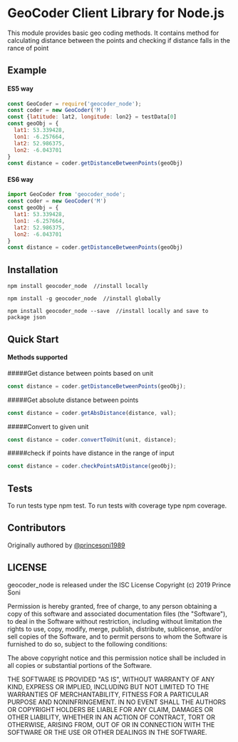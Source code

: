 # GeoCoder Client Library for Node.js

  This module provides basic geo coding methods. It contains method for calculating 
  distance between the points and checking if distance falls in the rance of point 

## Example

#### ES5 way
```javascript
const GeoCoder = require('geocoder_node');
const coder = new GeoCoder('M')
const {latitude: lat2, longitude: lon2} = testData[0]
const geoObj = {
  lat1: 53.339428,
  lon1: -6.257664,
  lat2: 52.986375,
  lon2: -6.043701
}
const distance = coder.getDistanceBetweenPoints(geoObj)
```
#### ES6 way

```javascript
import GeoCoder from 'geocoder_node';
const coder = new GeoCoder('M')
const geoObj = {
  lat1: 53.339428,
  lon1: -6.257664,
  lat2: 52.986375,
  lon2: -6.043701
}
const distance = coder.getDistanceBetweenPoints(geoObj)
```

## Installation

`npm install geocoder_node  //install locally`

`npm install -g geocoder_node  //install globally`

`npm install geocoder_node --save  //install locally and save to package json`

## Quick Start

#### Methods supported

#####Get distance between points based on unit

```javascript
const distance = coder.getDistanceBetweenPoints(geoObj);

```

#####Get absolute distance between points
```javascript
const distance = coder.getAbsDistance(distance, val);

```
#####Convert to given unit
```javascript
const distance = coder.convertToUnit(unit, distance);

```
#####check if points have distance in the range of input
```javascript
const distance = coder.checkPointsAtDistance(geoObj);

```
## Tests
To run tests type npm test.
To run tests with coverage type npm coverage.

## Contributors

Originally authored by  [@princesoni1989](https://github.com/princesoni1989)

## LICENSE

geocoder_node is released under the ISC License Copyright (c) 2019 Prince Soni

Permission is hereby granted, free of charge, to any person obtaining a copy of this software and associated documentation files (the "Software"), to deal in the Software without restriction, including without limitation the rights to use, copy, modify, merge, publish, distribute, sublicense, and/or sell copies of the Software, and to permit persons to whom the Software is furnished to do so, subject to the following conditions:

The above copyright notice and this permission notice shall be included in all copies or substantial portions of the Software.

THE SOFTWARE IS PROVIDED "AS IS", WITHOUT WARRANTY OF ANY KIND, EXPRESS OR IMPLIED, INCLUDING BUT NOT LIMITED TO THE WARRANTIES OF MERCHANTABILITY, FITNESS FOR A PARTICULAR PURPOSE AND NONINFRINGEMENT. IN NO EVENT SHALL THE AUTHORS OR COPYRIGHT HOLDERS BE LIABLE FOR ANY CLAIM, DAMAGES OR OTHER LIABILITY, WHETHER IN AN ACTION OF CONTRACT, TORT OR OTHERWISE, ARISING FROM, OUT OF OR IN CONNECTION WITH THE SOFTWARE OR THE USE OR OTHER DEALINGS IN THE SOFTWARE.
